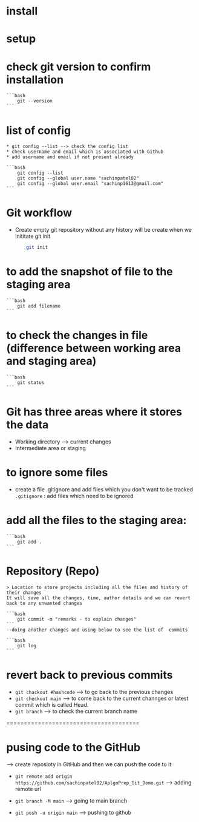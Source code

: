 
# install

# setup
# check git version to confirm installation
    ```bash
        git --version
    ```

# list of config
    * git config --list --> check the config list
    * check username and email which is associated with Github
    * add username and email if not present already

    ```bash
        git config --list
        git config --global user.name "sachinpatel02"
        git config --global user.email "sachinp1613@gmail.com"
    ```



# Git workflow
* Create empty git repository without any history will be create when we inititate git init

    ```bash
        git init
    ```
# to add the snapshot of file to the staging area
    ```bash
        git add filename
    ```
# to check the changes in file (difference between working area and staging area)
    ```bash
        git status
    ```
# Git has three areas where it stores the data
* Working directory --> current changes
* Intermediate area or staging

# to ignore some files
* create a file .gitignore and add files which you don't want to be tracked
    ` .gitignore` : add files which need to be ignored

# add all the files to the staging area:
    ```bash
        git add . 
    ```
# Repository (Repo)
    > Location to store projects including all the files and history of their changes
    It will save all the changes, time, author details and we can revert back to any unwanted changes

    ```bash
        git commit -m "remarks - to explain changes"
    ```
    --doing another changes and using below to see the list of  commits

    ```bash
        git log
    ```
# revert back to previous commits

* `git chackout #hashcode` --> to go back to the previous changes
* `git checkout main` --> to come back to the current channges or latest commit which is called Head.
* `git branch` --> to check the current branch name

======================================
# pusing code to the GitHub

--> create reposioty in GitHub and then we can push the code to it

* `git remote add origin https://github.com/sachinpatel02/AplgoPrep_Git_Demo.git` --> adding remote url

* `git branch -M main` --> going to main branch

* `git push -u origin main` --> pushing to github
